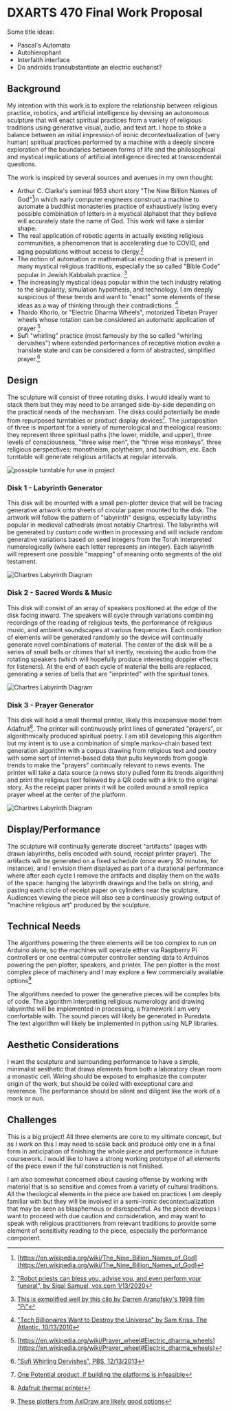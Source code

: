 

# DXARTS 470 Final Work Proposal

Some title ideas:

- Pascal's Automata 
- Autohierophant
- Interfaith interface
- Do androids transubstantiate an electric eucharist? 

## Background

My intention with this work is to explore the relationship between religious practice, robotics, and artificial intelligence by devising an autonomous sculpture that will enact spiritual practices from a variety of religious traditions using generative visual, audio, and text art. I hope to strike a balance between an initial impression of ironic decontextualization of (very human) spiritual practices performed by a machine with a deeply sincere exploration of the boundaries between forms of life and the philosophical and mystical implications of artificial intelligence directed at transcendental questions. 

The work is inspired by several sources and avenues in my own thought:

- Arthur C. Clarke's seminal 1953 short story "The Nine Billion Names of God"[^1]in which early computer engineers construct a machine to automate a buddhist monasteries practice of exhaustively listing every possible combination of letters in a mystical alphabet that they believe will accurately state the name of God. This work will take a similar shape.
- The real application of robotic agents in actually existing religious communities, a phenomenon that is accelerating due to COVID, and aging populations without access to clergy.[^2]
- The notion of automation or mathematical encoding that is present in many mystical religious traditions, especially the so called "Bible Code" popular in Jewish Kabbalah practice. [^3] 
- The increasingly mystical ideas popular within the tech industry relating to the singularity, simulation hypothesis, and technology. I am deeply suspicious of these trends and want to "enact" some elements of these ideas as a way of thinking through their contradictions. [^4] 
- Thardo Khorlo, or "Electric Dharma Wheels", motorized Tibetan Prayer wheels whose rotation can be considered an automatic application of prayer [^5]
- Sufi "whirling" practice (most famously by the so called "whirling dervishes") where extended performances of receptive motion evoke a translate state and can be considered a form of abstracted, simplified prayer.[^6] 

## Design

The sculpture will consist of three rotating disks. I would ideally want to stack them but they may need to be arranged side-by-side depending on the practical needs of the mechanism. The disks could potentially be made from repurposed turntables or product display devices[^7]. The juxtaposition of three is important for a variety of numerological and theological reasons: they represent three spiritual paths (the lower, middle, and upper), three levels of consciousness, "three wise men", the "three wise monkeys", three religious perspectives: monotheism, polytheism, and buddhism, etc. Each turntable will generate religious artifacts at regular intervals. 

![possiple turntable for use in project](images/turntable.jpg)

### Disk 1 - Labyrinth Generator

This disk will be mounted with a small pen-plotter device that will be tracing generative artwork onto sheets of circular paper mounted to the disk. The artwork will follow the pattern of "labyrinth" designs, especially labyrinths popular in medieval cathedrals (most notably Chartres). The labyrinths will be generated by custom code written in processing and will include random generative variations based on seed integers from the Torah interpreted numerologically (where each letter represents an integer). Each labyrinth will represent one possible "mapping" of meaning onto segments of the old testament. 

![Chartres Labyrinth Diagram](images/chartres.jpg)


### Disk 2 - Sacred Words & Music

This disk will consist of an array of speakers positioned at the edge of the disk facing inward. The speakers will cycle through variations combining recordings of the reading of religious texts, the performance of religious music, and ambient soundscapes at various frequencies. Each combination of elements will be generated randomly so the device will continually generate novel combinations of material. The center of the disk will be a series of small bells or chimes that sit inertly, receiving the audio from the rotating speakers (which will hopefully produce interesting doppler effects for listeners). At the end of each cycle of material the bells are replaced, generating a series of bells that are "imprinted" with the spiritual tones.

![Chartres Labyrinth Diagram](images/audio.jpg)

 ### Disk 3 - Prayer Generator

This disk will hold a small thermal printer, likely this inexpensive model from Adafruit[^8]. The printer will continuously print lines of generated "prayers", or algorithmically produced spiritual poetry. I am still developing this algorithm but my intent is to use a combination of simple markov-chain based text generation algorithm with a corpus drawing from religious text and poetry with some sort of internet-based data that pulls keywords from google trends to make the "prayers" continually relevant to news events. The printer will take a data source (a news story pulled form its trends algorithm) and print the religious text followed by a QR code with a link to the original story. As the receipt paper prints it will be coiled around a small replica prayer wheel at the center of the platform. 

![Chartres Labyrinth Diagram](images/wheel.jpg)

## Display/Performance

The sculpture will continually generate discreet "artifacts" (pages with drawn labyrinths, bells encoded with sound, receipt printer prayer). The artifacts will be generated on a fixed schedule (once every 30 minutes, for instance), and I envision them displayed as part of a durational performance where after each cycle I remove the artifacts and display them on the walls of the space: hanging the labyrinth drawings and the bells on string, and pasting each circle of receipt paper on cylinders near the sculpture. Audiences viewing the piece will also see a continuously growing output of "machine religious art" produced by the sculpture.

## Technical Needs

The algorithms powering the three elements will be too complex to run on Arduino alone, so the machines will operate either via Raspberry Pi controllers or one central computer controller sending data to Arduinos powering the pen plotter, speakers, and printer. The pen plotter is the most complex piece of machinery and I may explore a few commercially available options[^9] 

The algorithms needed to power the generative pieces will be complex bits of code. The algorithm interpreting religious numerology and drawing labyrinths will be implemented in processing, a framework I am very comfortable with. The sound pieces will likely be generated in Puredata. The text algorithm will likely be implemented in python using NLP libraries. 

## Aesthetic Considerations

I want the sculpture and surrounding performance to have a simple, minimalist aesthetic that draws elements from both a laboratory clean room a monastic cell. Wiring should be exposed to emphasize the computer origin of the work, but should be coiled with exceptional care and reverence. The performance should be silent and diligent like the work of a monk or nun. 

## Challenges

This is a big project! All three elements are core to my ultimate concept, but as I work on this I may need to scale back and produce only one in a final form in anticipation of finishing the whole piece and performance in future coursework. I would like to have a strong working prototype of all elements of the piece even if the full construction is not finished. 

I am also somewhat concerned about causing offense by working with material that is so sensitive and comes from a variety of cultural traditions. All the theological elements in the piece are based on practices I am deeply familiar with but they will be involved in a semi-ironic decontextualization that may be seen as blasphemous or disrespectful. As the piece develops I want to proceed with due caution and consideration, and may want to speak with religious practitioners from relevant traditions to provide some element of sensitivity reading to the piece, especially the performance component. 

[^1]: [https://en.wikipedia.org/wiki/The_Nine_Billion_Names_of_God](https://en.wikipedia.org/wiki/The_Nine_Billion_Names_of_God)
[^2]: ["Robot priests can bless you, advise you, and even perform your funeral", by Sigal Samuel, vox.com 1/13/2020](https://www.vox.com/future-perfect/2019/9/9/20851753/ai-religion-robot-priest-mindar-buddhism-christianity)
[^3]: [This is exmplified well by this clip by Darren Aranofsky's 1998 film "Pi"](https://www.youtube.com/watch?v=3vi7043z6tI) 
[^4]: ["Tech Billionaires Want to Destroy the Universe" by Sam Kriss, The Atlantic, 10/13/2016](https://www.theatlantic.com/technology/archive/2016/10/silicon-valley-is-obsessed-with-a-false-notion-of-reality/503963/)
[^5]: [https://en.wikipedia.org/wiki/Prayer_wheel#Electric_dharma_wheels](https://en.wikipedia.org/wiki/Prayer_wheel#Electric_dharma_wheels)
[^6]: ["Sufi Whirling Dervishes", PBS, 12/13/2013](https://www.pbs.org/wnet/religionandethics/2013/12/13/february-1-2013-sufi-whirling-dervishes/14517/)
[^7]: [One Potential product, if building the platforms is infeasible](https://www.bhphotovideo.com/c/product/1446505-REG/edelkrone_82061_product_turntable_for_tilt.html/?ap=y&ap=y&smp=y&smp=y&lsft=BI%3A514&gclid=CjwKCAjwgISIBhBfEiwALE19SWZKrN1CyZXbBEZNr71RAUjOVPmIO_thos5l56MNJuBRqaB5OGqN6xoCqEQQAvD_BwE) 
[^8]: [Adafruit thermal printer](https://www.adafruit.com/category/205) 

[^9]: [These plotters from AxiDraw are likely good options](https://axidraw.com)
